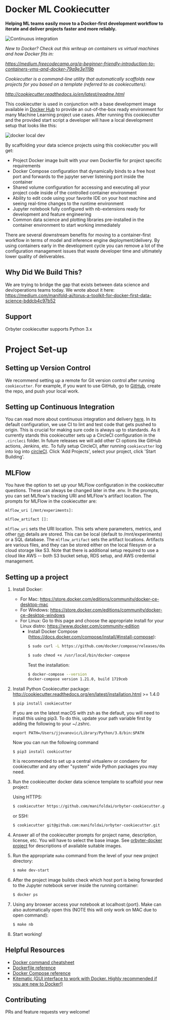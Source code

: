 # Docker ML Cookiecutter

**Helping ML teams easily move to a Docker-first development workflow to iterate and deliver projects faster and more reliably.**

![Continuous integration](https://github.com/manifoldai/orbyter-cookiecutter/actions/workflows/ci.yml/badge.svg)

*New to Docker? Check out this writeup on containers vs virtual machines and how Docker fits in:*

*https://medium.freecodecamp.org/a-beginner-friendly-introduction-to-containers-vms-and-docker-79a9e3e119b*

*Cookiecutter is a command-line utility that automatically scaffolds new projects for you based on a template (referred to as cookiecutters):* 

*http://cookiecutter.readthedocs.io/en/latest/readme.html*


This cookiecutter is used in conjunction with a base development image available in [Docker Hub](https://hub.docker.com/r/manifoldai/orbyter-ml-dev/) to provide an out-of-the-box ready environment for many Machine Learning project use cases.
After running this cookiecutter and the provided start script a developer will have a local development setup that looks like this: 

![docker local dev](https://s3-us-west-1.amazonaws.com/manifold-public-no-vpn/torus_local_dev.png)

By scaffolding your data science projects using this cookiecutter you will get:

- Project Docker image built with your own Dockerfile for project specific requirements
- Docker Compose configuration that dynamically binds to a free host port and forwards to the jupyter server listening port inside the container
- Shared volume configuration for accessing and executing all your project code inside of the controlled container environment
- Ability to edit code using your favorite IDE on your host machine and seeing real-time changes to the runtime environment
- Jupyter notebook fully configured with nb-extensions ready for development and feature engineering
- Common data science and plotting libraries pre-installed in the container environment to start working immediately

There are several downstream benefits for moving to a container-first workflow in terms of model and inference engine deployment/delivery.
By using containers early in the development cycle you can remove a lot of the configuration management issues that waste developer time and ultimately lower quality of deliverables.

## Why Did We Build This?

We are trying to bridge the gap that exists between data science and dev/operations teams today. We wrote about it here:
https://medium.com/manifold-ai/torus-a-toolkit-for-docker-first-data-science-bddcb4c97b52

## Support

Orbyter cookiecutter supports Python 3.x

# Project Set-up

## Setting up Version Control

We recommend setting up a remote for Git version control after running `cookiecutter`.  For example, if you want to use GitHub, go to [GitHub](https://github.com/), create the repo, and push your local work.

## Setting up Continuous Integration

You can read more about continuous integration and delivery [here](https://martinfowler.com/bliki/ContinuousDelivery.html). In its default configuration, we use CI to lint and test code that gets pushed to origin. This is crucial for making sure code is always up to standards. As it currently stands this cookiecutter sets up a CircleCI configuration in the `.circleci` folder.  In future releases we will add other CI options like GitHub actions, Jenkins, etc.  To fully setup CircleCI, after running `cookiecutter` log into log into [circleCI](https://circleci.com/). Click 'Add Projects', select your project, click 'Start Building'.

## MLFlow

You have the option to set up your MLFlow configuration in the cookiecutter questions. These can always be changed later in
the .env. In the prompts, you can set MLflow's tracking URI and MLFlow's artifact location. The prompts for MLFlow in the cookiecutter are:

```
mlflow_uri [/mnt/experiments]:

mlflow_artifact []:
```

`mlflow_uri` sets the URI location. This sets where parameters, metrics, and other [run](run) details are stored. This can be local (default to /mnt/experiments) or a SQL database. The `mlflow_artifact` sets the artifact locations. Artifacts are various files, and they can be stored either on the local filesysm or a cloud storage like S3.  Note that there is additional setup required to use a cloud like AWS -- both S3 bucket setup, RDS setup, and AWS credential management. 

## <a name="setup"></a> Setting up a project
1. Install Docker: 
    - For Mac: https://store.docker.com/editions/community/docker-ce-desktop-mac
    - For Windows: https://store.docker.com/editions/community/docker-ce-desktop-windows
    - For Linux: Go to this page and choose the appropriate install for your Linux distro: https://www.docker.com/community-edition
        - Install Docker Compose (https://docs.docker.com/compose/install/#install-compose):
            ```bash
            $ sudo curl -L https://github.com/docker/compose/releases/download/1.21.0/docker-compose-$(uname -s)-$(uname -m) -o /usr/local/bin/docker-compose
            ```
            ```bash
            $ sudo chmod +x /usr/local/bin/docker-compose
            ```
            Test the installation:
            ```bash
            $ docker-compose --version
            docker-compose version 1.21.0, build 1719ceb
            ```
2. Install Python Cookiecutter package: http://cookiecutter.readthedocs.org/en/latest/installation.html >= 1.4.0
    ``` bash
    $ pip install cookiecutter
    ```
    If you are on the latest macOS with zsh as the default, you will need to install this using pip3. To do this, update your path variable first by adding the following to your ~/.zshrc. 
    ```
    export PATH=/Users/jjovanovic/Library/Python/3.8/bin:$PATH
    ```
    Now you can run the following command
    ```
    $ pip3 install cookicutter
    ```
    It is recommended to set up a central virtualenv or condaenv for cookiecutter and any other "system" wide Python packages you may need.
3. Run the cookiecutter docker data science template to scaffold your new project:
   
   Using HTTPS:
   
    ``` bash
    $ cookiecutter https://github.com/manifoldai/orbyter-cookiecutter.git
    ```
    
    or SSH:
    
    ``` bash
    $ cookiecutter git@github.com:manifoldai/orbyter-cookiecutter.git
    ```
4. Answer all of the cookiecutter prompts for project name, description, license, etc. You will have to select the base image. See [orbyter-docker project](https://github.com/manifoldai/orbyter-docker/blob/master/README.md) for descriptions of available suitable images.
5. Run the appropriate `make` command from the level of your new project directory:
    ``` bash
    $ make dev-start
    ```
6. After the project image builds check which host port is being forwarded to the Jupyter notebook server inside the running container:
    ``` bash
    $ docker ps 
    ```
7. Using any browser access your notebook at localhost:{port}. Make can also
    automatically open this (NOTE this will only work on MAC due to open command):
    ``` bash
    $ make nb
    ```
8. Start working!


## Helpful Resources 
- [Docker command cheatsheet](https://www.docker.com/sites/default/files/Docker_CheatSheet_08.09.2016_0.pdf)
- [Dockerfile reference](https://docs.docker.com/engine/reference/builder/)
- [Docker Compose reference](https://docs.docker.com/compose/compose-file/)
- [Kitematic (GUI interface to work with Docker. Highly recommended if you are new to Docker!)](https://kitematic.com/)

## Contributing
PRs and feature requests very welcome!

